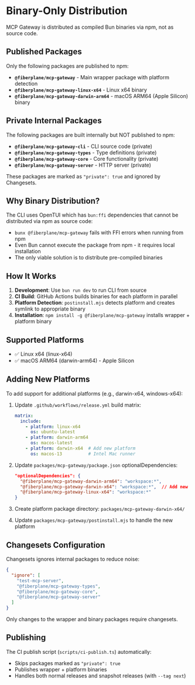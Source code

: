 # Binary-Only Distribution

MCP Gateway is distributed as compiled Bun binaries via npm, not as source code.

## Published Packages

Only the following packages are published to npm:

- **`@fiberplane/mcp-gateway`** - Main wrapper package with platform detection
- **`@fiberplane/mcp-gateway-linux-x64`** - Linux x64 binary
- **`@fiberplane/mcp-gateway-darwin-arm64`** - macOS ARM64 (Apple Silicon) binary

## Private Internal Packages

The following packages are built internally but NOT published to npm:

- **`@fiberplane/mcp-gateway-cli`** - CLI source code (private)
- **`@fiberplane/mcp-gateway-types`** - Type definitions (private)
- **`@fiberplane/mcp-gateway-core`** - Core functionality (private)
- **`@fiberplane/mcp-gateway-server`** - HTTP server (private)

These packages are marked as `"private": true` and ignored by Changesets.

## Why Binary Distribution?

The CLI uses OpenTUI which has `bun:ffi` dependencies that cannot be distributed via npm as source code:
- `bunx @fiberplane/mcp-gateway` fails with FFI errors when running from npm
- Even Bun cannot execute the package from npm - it requires local installation
- The only viable solution is to distribute pre-compiled binaries

## How It Works

1. **Development**: Use `bun run dev` to run CLI from source
2. **CI Build**: GitHub Actions builds binaries for each platform in parallel
3. **Platform Detection**: `postinstall.mjs` detects platform and creates symlink to appropriate binary
4. **Installation**: `npm install -g @fiberplane/mcp-gateway` installs wrapper + platform binary

## Supported Platforms

- ✅ Linux x64 (linux-x64)
- ✅ macOS ARM64 (darwin-arm64) - Apple Silicon

## Adding New Platforms

To add support for additional platforms (e.g., darwin-x64, windows-x64):

1. Update `.github/workflows/release.yml` build matrix:
   ```yaml
   matrix:
     include:
       - platform: linux-x64
         os: ubuntu-latest
       - platform: darwin-arm64
         os: macos-latest
       - platform: darwin-x64  # Add new platform
         os: macos-13          # Intel Mac runner
   ```

2. Update `packages/mcp-gateway/package.json` optionalDependencies:
   ```json
   "optionalDependencies": {
     "@fiberplane/mcp-gateway-darwin-arm64": "workspace:*",
     "@fiberplane/mcp-gateway-darwin-x64": "workspace:*",  // Add new platform
     "@fiberplane/mcp-gateway-linux-x64": "workspace:*"
   }
   ```

3. Create platform package directory: `packages/mcp-gateway-darwin-x64/`
4. Update `packages/mcp-gateway/postinstall.mjs` to handle the new platform

## Changesets Configuration

Changesets ignores internal packages to reduce noise:

```json
{
  "ignore": [
    "test-mcp-server",
    "@fiberplane/mcp-gateway-types",
    "@fiberplane/mcp-gateway-core",
    "@fiberplane/mcp-gateway-server"
  ]
}
```

Only changes to the wrapper and binary packages require changesets.

## Publishing

The CI publish script (`scripts/ci-publish.ts`) automatically:
- Skips packages marked as `"private": true`
- Publishes wrapper + platform binaries
- Handles both normal releases and snapshot releases (with `--tag next`)

